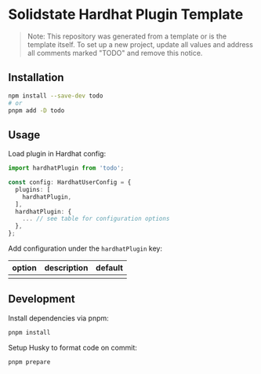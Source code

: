 # Solidstate Hardhat Plugin Template

> Note: This repository was generated from a template or is the template itself. To set up a new project, update all values and address all comments marked "TODO" and remove this notice.

## Installation

<!-- TODO: set package name -->

```bash
npm install --save-dev todo
# or
pnpm add -D todo
```

## Usage

Load plugin in Hardhat config:

<!-- TODO: update plugin name and config key -->

```typescript
import hardhatPlugin from 'todo';

const config: HardhatUserConfig = {
  plugins: [
    hardhatPlugin,
  ],
  hardhatPlugin: {
    ... // see table for configuration options
  },
};
```

<!-- TODO: populate table and update config key -->

Add configuration under the `hardhatPlugin` key:

| option | description | default |
| ------ | ----------- | ------- |
|        |             |         |

## Development

Install dependencies via pnpm:

```bash
pnpm install
```

Setup Husky to format code on commit:

```bash
pnpm prepare
```
